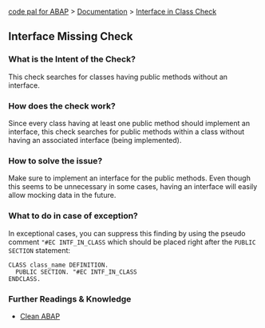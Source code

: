 [code pal for ABAP](../../README.md) > [Documentation](../check_documentation.md) > [Interface in Class Check](interface-in-class.md)

## Interface Missing Check

### What is the Intent of the Check?

This check searches for classes having public methods without an interface.

### How does the check work?

Since every class having at least one public method should implement an interface, this check searches for public methods within a class without having an associated interface (being implemented). 

### How to solve the issue?

Make sure to implement an interface for the public methods. Even though this seems to be unnecessary in some cases, having an interface will easily allow mocking data in the future.

### What to do in case of exception?

In exceptional cases, you can suppress this finding by using the pseudo comment `"#EC INTF_IN_CLASS` which should be placed right after the `PUBLIC SECTION` statement:

```abap
CLASS class_name DEFINITION.
  PUBLIC SECTION. "#EC INTF_IN_CLASS
ENDCLASS.
```

### Further Readings & Knowledge

* [Clean ABAP](https://github.com/SAP/styleguides/blob/main/clean-abap/CleanABAP.md#public-instance-methods-should-be-part-of-an-interface)
